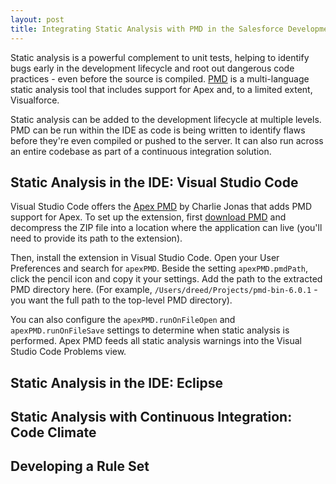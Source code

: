 ```yaml
---
layout: post
title: Integrating Static Analysis with PMD in the Salesforce Development Lifecycle
---
```


Static analysis is a powerful complement to unit tests, helping to identify bugs early in the development lifecycle and root out dangerous code practices - even before the source is compiled. [PMD](http://pmd.github.io/) is a multi-language static analysis tool that includes support for Apex and, to a limited extent, Visualforce.

Static analysis can be added to the development lifecycle at multiple levels. PMD can be run within the IDE as code is being written to identify flaws before they're even compiled or pushed to the server. It can also run across an entire codebase as part of a continuous integration solution. 

## Static Analysis in the IDE: Visual Studio Code

Visual Studio Code offers the [Apex PMD](https://marketplace.visualstudio.com/items?itemName=chuckjonas.apex-pmd) by Charlie Jonas that adds PMD support for Apex. To set up the extension, first [download PMD](https://pmd.github.io/#downloads) and decompress the ZIP file into a location where the application can live (you'll need to provide its path to the extension).

Then, install the extension in Visual Studio Code. Open your User Preferences and search for `apexPMD`. Beside the setting `apexPMD.pmdPath`, click the pencil icon and copy it your settings. Add the path to the extracted PMD directory here. (For example, `/Users/dreed/Projects/pmd-bin-6.0.1` - you want the full path to the top-level PMD directory).

You can also configure the `apexPMD.runOnFileOpen` and `apexPMD.runOnFileSave` settings to determine when static analysis is performed. Apex PMD feeds all static analysis warnings into the Visual Studio Code Problems view.

## Static Analysis in the IDE: Eclipse

## Static Analysis with Continuous Integration: Code Climate

## Developing a Rule Set

